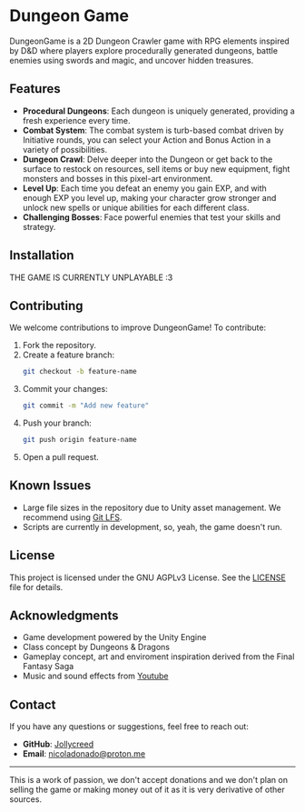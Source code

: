 # Dungeon Game
DungeonGame is a 2D Dungeon Crawler game with RPG elements inspired by D&amp;D where players explore procedurally generated dungeons, battle enemies using swords and magic, and uncover hidden treasures.

## Features
- **Procedural Dungeons**: Each dungeon is uniquely generated, providing a fresh experience every time.
- **Combat System**: The combat system is turb-based combat driven by Initiative rounds, you can select your Action and Bonus Action in a variety of possibilities.
- **Dungeon Crawl**: Delve deeper into the Dungeon or get back to the surface to restock on resources, sell items or buy new equipment, fight monsters and bosses in this pixel-art environment.
- **Level Up**: Each time you defeat an enemy you gain EXP, and with enough EXP you level up, making your character grow stronger and unlock new spells or unique abilities for each different class.
- **Challenging Bosses**: Face powerful enemies that test your skills and strategy.

## Installation

THE GAME IS CURRENTLY UNPLAYABLE :3 

## Contributing

We welcome contributions to improve DungeonGame! To contribute:

1. Fork the repository.
2. Create a feature branch:
   ```bash
   git checkout -b feature-name
   ```
3. Commit your changes:
   ```bash
   git commit -m "Add new feature"
   ```
4. Push your branch:
   ```bash
   git push origin feature-name
   ```
5. Open a pull request.

## Known Issues

- Large file sizes in the repository due to Unity asset management. We recommend using [Git LFS](https://git-lfs.github.com/).
- Scripts are currently in development, so, yeah, the game doesn't run.

## License

This project is licensed under the GNU AGPLv3 License. See the [LICENSE](https://choosealicense.com/licenses/) file for details.

## Acknowledgments

- Game development powered by the Unity Engine
- Class concept by Dungeons & Dragons 
- Gameplay concept, art and enviroment inspiration derived from the Final Fantasy Saga
- Music and sound effects from [Youtube](https://youtu.be/5bn3Jmvep1k?si=dkSw8d6iuqTAvrp7)

## Contact

If you have any questions or suggestions, feel free to reach out:
- **GitHub**: [Jollycreed](https://github.com/Jollycreed)
- **Email**: nicoladonado@proton.me

---

This is a work of passion, we don't accept donations and we don't plan on selling the game or making money out of it as it is very derivative of other sources.
